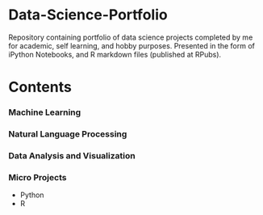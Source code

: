 # Data-Science-Portfolio

Repository containing portfolio of data science projects completed by me for academic, self learning, and hobby purposes. Presented in the form of iPython Notebooks, and R markdown files (published at RPubs).

# Contents

### Machine Learning

### Natural Language Processing

### Data Analysis and Visualization

### Micro Projects
  * Python
  * R
